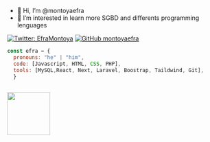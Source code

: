 - 👋 Hi, I’m @montoyaefra
- 👀 I’m interested in learn more SGBD and differents programming lenguages


[![Twitter: EfraMontoya](https://img.shields.io/twitter/follow/efrainmontoyita?style=social)](https://twitter.com/efrainmontoyita)
[![GitHub montoyaefra](https://img.shields.io/github/followers/montoyaefra?label=follow&style=social)]([https://github.com/montoyaefra](https://github.com/montoyaefra))


```javascript
const efra = {
  pronouns: "he" | "him",
  code: [Javascript, HTML, CSS, PHP],
  tools: [MySQL,React, Next, Laravel, Boostrap, Taildwind, Git],
  }
  
  ```

<img src="https://gifsanimados.de/img-gifsanimados.de/n/naruto-shippuden/gaara.gif" width="100px"> 
